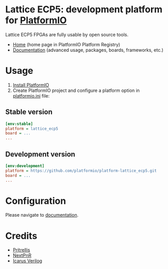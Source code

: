 # Lattice ECP5: development platform for [PlatformIO](http://platformio.org)

Lattice ECP5 FPGAs are fully usable by open source tools.

* [Home](http://platformio.org/platforms/lattice_ecp5) (home page in PlatformIO Platform Registry)
* [Documentation](http://docs.platformio.org/page/platforms/lattice_ecp5.html) (advanced usage, packages, boards, frameworks, etc.)

# Usage

1. [Install PlatformIO](http://platformio.org)
2. Create PlatformIO project and configure a platform option in [platformio.ini](http://docs.platformio.org/page/projectconf.html) file:

## Stable version

```ini
[env:stable]
platform = lattice_ecp5
board = ...
...
```

## Development version

```ini
[env:development]
platform = https://github.com/platformio/platform-lattice_ecp5.git
board = ...
...
```

# Configuration

Please navigate to [documentation](http://docs.platformio.org/page/platforms/lattice_ecp5.html).


# Credits

* [Prjtrellis](https://github.com/SymbiFlow/prjtrellis/)
* [NextPnR](https://github.com/YosysHQ/nextpnr/)
* [Icarus Verilog](http://iverilog.icarus.com/)
